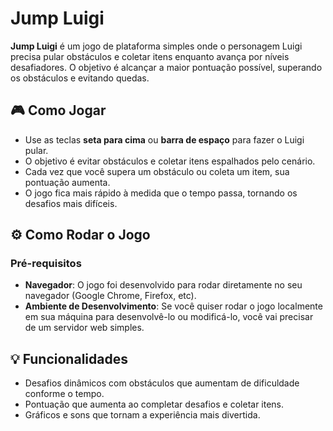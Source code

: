 # Jump Luigi

**Jump Luigi** é um jogo de plataforma simples onde o personagem Luigi precisa pular obstáculos e coletar itens enquanto avança por níveis desafiadores. O objetivo é alcançar a maior pontuação possível, superando os obstáculos e evitando quedas.

## 🎮 Como Jogar

- Use as teclas **seta para cima** ou **barra de espaço** para fazer o Luigi pular.
- O objetivo é evitar obstáculos e coletar itens espalhados pelo cenário.
- Cada vez que você supera um obstáculo ou coleta um item, sua pontuação aumenta.
- O jogo fica mais rápido à medida que o tempo passa, tornando os desafios mais difíceis.

## ⚙️ Como Rodar o Jogo

### Pré-requisitos

- **Navegador**: O jogo foi desenvolvido para rodar diretamente no seu navegador (Google Chrome, Firefox, etc).
- **Ambiente de Desenvolvimento**: Se você quiser rodar o jogo localmente em sua máquina para desenvolvê-lo ou modificá-lo, você vai precisar de um servidor web simples.

## 💡 Funcionalidades

- Desafios dinâmicos com obstáculos que aumentam de dificuldade conforme o tempo.
- Pontuação que aumenta ao completar desafios e coletar itens.
- Gráficos e sons que tornam a experiência mais divertida.
